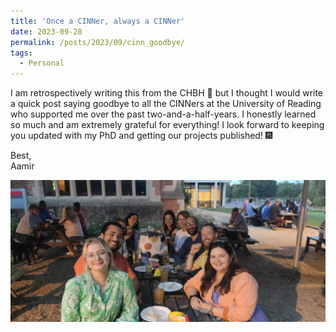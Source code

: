 ```yaml
---
title: 'Once a CINNer, always a CINNer'
date: 2023-09-28
permalink: /posts/2023/09/cinn_goodbye/
tags:
  - Personal
---
```


I am retrospectively writing this from the CHBH 🌚 but I thought I would write a quick post saying goodbye to all the CINNers at the University of Reading who supported me over the past two-and-a-half-years. I honestly learned so much and am extremely grateful for everything! I look forward to keeping you updated with my PhD and getting our projects published! 🎆

Best,  
Aamir

![CINN Goodbye](/images/posts/cinn_goodbye/cinn_goodbye.jpeg)
